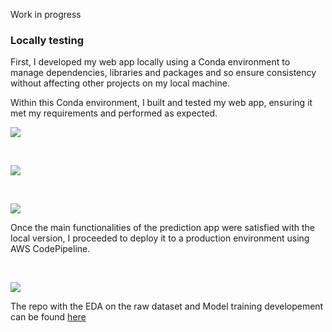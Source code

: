 Work in progress

### Locally testing

First, I developed my web app locally using a Conda environment to manage dependencies, libraries and packages and so ensure consistency without affecting other projects on my local machine.

Within this Conda environment, I built and tested my web app, ensuring it met my requirements and performed as expected.

<img align="center" src="https://github.com/GBlanch/Student-Performance-Predictor/blob/main/static%20assets/index.png">

&nbsp; 
&nbsp; 

<img align="center" src="https://github.com/GBlanch/Student-Performance-Predictor/blob/main/static%20assets/predict_data.png">

&nbsp; 
&nbsp; 

<img align="center" src="https://github.com/GBlanch/Student-Performance-Predictor/blob/main/static%20assets/result.png">

Once the main functionalities of the prediction app were satisfied with the local version, I proceeded to deploy it to a production environment using AWS CodePipeline.

&nbsp; 
&nbsp; 

<img align="center" src="https://github.com/GBlanch/Student-Performance-Predictor/blob/main/static%20assets/beanstalk-environment.png">


The repo with the EDA on the raw dataset and Model training developement can be found [here](https://github.com/GBlanch/Notebooks-for-Student-Performance-Predictor/tree/main)
